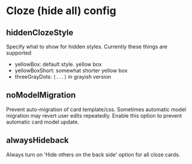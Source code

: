 # Cloze (hide all) config

## hiddenClozeStyle

Specify what to show for hidden styles. Currently these things are supported

- yellowBox: default style. yellow box
- yellowBoxShort: somewhat shorter yellow box
- threeGrayDots: `[...]` in grayish version

## noModelMigration

Prevent auto-migration of card template/css. Sometimes automatic model migration
may revert user edits repeatedly. Enable this option to prevent automatic card
model update.

## alwaysHideback

Always turn on 'Hide others on the back side' option for all cloze cards.
